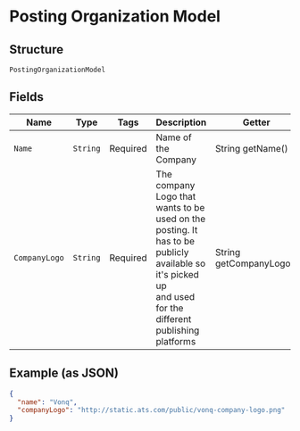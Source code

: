 
# Posting Organization Model

## Structure

`PostingOrganizationModel`

## Fields

| Name | Type | Tags | Description | Getter | Setter |
|  --- | --- | --- | --- | --- | --- |
| `Name` | `String` | Required | Name of the Company | String getName() | setName(String name) |
| `CompanyLogo` | `String` | Required | The company Logo that wants to be used on the posting. It has to be publicly available so it's picked up<br>and used for the different publishing platforms | String getCompanyLogo() | setCompanyLogo(String companyLogo) |

## Example (as JSON)

```json
{
  "name": "Vonq",
  "companyLogo": "http://static.ats.com/public/vonq-company-logo.png"
}
```

